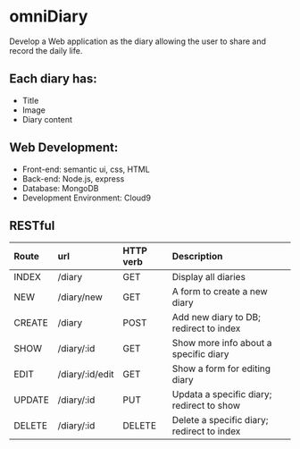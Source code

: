 # omniDiary
Develop a Web application as the diary allowing the user to share and record the daily life.

## Each diary has:
* Title
* Image
* Diary content

## Web Development:
* Front-end: semantic ui, css, HTML
* Back-end: Node.js, express
* Database: MongoDB
* Development Environment: Cloud9

## RESTful
| Route   |   url             | HTTP verb  |  Description                                |
| :------ |:---------------   | :--------- | :-----------------------------------------  |
| INDEX   |  /diary           | GET        |  Display all diaries                        |
| NEW     |  /diary/new       | GET        |  A form to create a new diary               |
| CREATE  |  /diary           | POST       |  Add new diary to DB; redirect to index     |
| SHOW    |  /diary/:id       | GET        |  Show more info about a specific diary      |
| EDIT    |  /diary/:id/edit  | GET        |  Show a form for editing diary              |
| UPDATE  |  /diary/:id       | PUT        |  Updata a specific diary; redirect to show  |
| DELETE  |  /diary/:id       | DELETE     |  Delete a specific diary; redirect to index |
